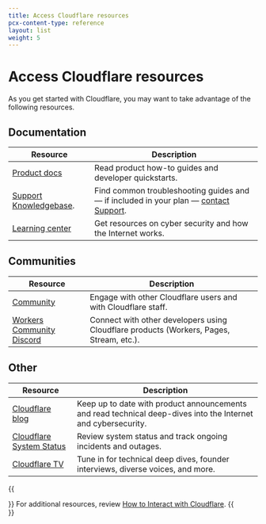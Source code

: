 ```yaml
---
title: Access Cloudflare resources
pcx-content-type: reference
layout: list
weight: 5
---
```


# Access Cloudflare resources

As you get started with Cloudflare, you may want to take advantage of the following resources.

## Documentation

| Resource | Description |
| --- | --- |
| [Product docs](/) | Read product how-to guides and developer quickstarts. |
| [Support Knowledgebase](https://support.cloudflare.com). | Find common troubleshooting guides and — if included in your plan — [contact Support](https://support.cloudflare.com/hc/articles/200172476). |
| [Learning center](https://www.cloudflare.com/learning/) | Get resources on cyber security and how the Internet works. |

## Communities

| Resource | Description |
| --- | --- |
| [Community](https://community.cloudflare.com) | Engage with other Cloudflare users and with Cloudflare staff. |
| [Workers Community Discord](https://discord.gg/cloudflaredev) | Connect with other developers using Cloudflare products (Workers, Pages, Stream, etc.). | 

## Other

| Resource | Description |
| --- | --- |
| [Cloudflare blog](https://blog.cloudflare.com) | Keep up to date with product announcements and read technical deep-dives into the Internet and cybersecurity. |
| [Cloudflare System Status](https://www.cloudflarestatus.com/) | Review system status and track ongoing incidents and outages. |
| [Cloudflare TV](https://cloudflare.tv/schedule) | Tune in for technical deep dives, founder interviews, diverse voices, and more. |

{{<Aside type="note">}}
For additional resources, review [How to Interact with Cloudflare](/fundamentals/get-started/basic-tasks/interact-with-cloudflare/).
{{</Aside>}}